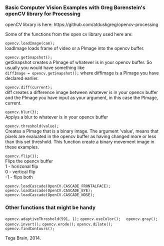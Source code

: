 <h3>Basic Computer Vision Examples with Greg Borenstein's openCV library for Processing</h3>  
openCV library is here: https://github.com/atduskgreg/opencv-processing  

Some of the functions from the open cv library used here are:  

<code>opencv.loadImage(cam); </code>  
loadImage loads frame of video or a PImage into the opencv buffer.
  
<code>opencv.getSnapshot();</code>   
getSnapshot creates a PImage of whatever is in your opencv buffer. So usually you would have something like  
<code>diffImage = opencv.getSnapshot();</code> where diffImage is a PImage you have declared earlier.
  
<code>opencv.diff(current); </code>   
diff creates a difference image between whatever is in your opencv buffer and the PImage you have input as your argument, in this case the PImage, current.  

<code>opencv.blur(3);</code>  
Applys a blur to whatever is in your opencv buffer

<code>opencv.threshold(value); </code>  
Creates a PImage that is a binary image. The argument 'value', means that pixels are evaluated in the opencv buffer as having changed more or less than this set threshold. This function create a binary movement image in these examples.

<code>opencv.flip(1);</code>   
Flips the opencv buffer   
1 - horizonal flip  
0 - vertical flip  
-1 - flips both  
  
<code>opencv.loadCascade(OpenCV.CASCADE_FRONTALFACE); </code> 
<code>opencv.loadCascade(OpenCV.CASCADE_EYE); </code>   
<code>opencv.loadCascade(OpenCV.CASCADE_NOSE);</code>  
  
<h3>Other functions that might be handy</h3>  
<code>opencv.adaptiveThreshold(591, 1);</code>   
<code>opencv.useColor();  </code>   
<code>opencv.gray();</code>   
<code>opencv.invert();</code>   
<code>opencv.erode();</code>   
<code>opencv.dilate();</code>   
<code>opencv.findContours();</code>   







Tega Brain, 2014.
